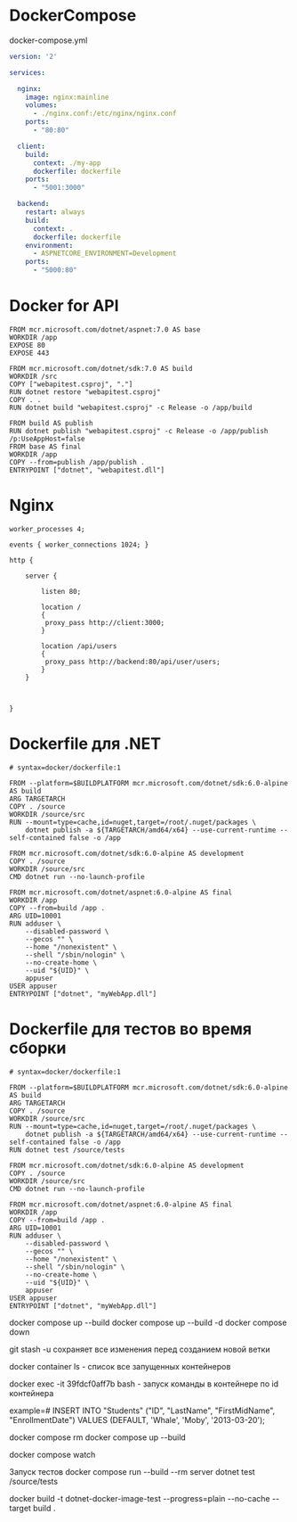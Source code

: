# DockerCompose

docker-compose.yml
```yml
version: '2'

services:

  nginx:
    image: nginx:mainline
    volumes:
      - ./nginx.conf:/etc/nginx/nginx.conf
    ports:
      - "80:80"

  client:
    build:
      context: ./my-app
      dockerfile: dockerfile
    ports:
      - "5001:3000"

  backend:
    restart: always
    build:
      context: .
      dockerfile: dockerfile
    environment:
      - ASPNETCORE_ENVIRONMENT=Development
    ports:
      - "5000:80"
```

# Docker for API

```docker
FROM mcr.microsoft.com/dotnet/aspnet:7.0 AS base
WORKDIR /app
EXPOSE 80
EXPOSE 443

FROM mcr.microsoft.com/dotnet/sdk:7.0 AS build
WORKDIR /src
COPY ["webapitest.csproj", "."]
RUN dotnet restore "webapitest.csproj"
COPY . .
RUN dotnet build "webapitest.csproj" -c Release -o /app/build

FROM build AS publish
RUN dotnet publish "webapitest.csproj" -c Release -o /app/publish /p:UseAppHost=false
FROM base AS final
WORKDIR /app
COPY --from=publish /app/publish .
ENTRYPOINT ["dotnet", "webapitest.dll"]
```

# Nginx

```
worker_processes 4;

events { worker_connections 1024; }

http {

    server {
    
        listen 80;

        location /
        {
         proxy_pass http://client:3000;
        }

        location /api/users 
        {
         proxy_pass http://backend:80/api/user/users;
        }
    }



}
```
# Dockerfile для .NET

```
# syntax=docker/dockerfile:1

FROM --platform=$BUILDPLATFORM mcr.microsoft.com/dotnet/sdk:6.0-alpine AS build
ARG TARGETARCH
COPY . /source
WORKDIR /source/src
RUN --mount=type=cache,id=nuget,target=/root/.nuget/packages \
    dotnet publish -a ${TARGETARCH/amd64/x64} --use-current-runtime --self-contained false -o /app

FROM mcr.microsoft.com/dotnet/sdk:6.0-alpine AS development
COPY . /source
WORKDIR /source/src
CMD dotnet run --no-launch-profile

FROM mcr.microsoft.com/dotnet/aspnet:6.0-alpine AS final
WORKDIR /app
COPY --from=build /app .
ARG UID=10001
RUN adduser \
    --disabled-password \
    --gecos "" \
    --home "/nonexistent" \
    --shell "/sbin/nologin" \
    --no-create-home \
    --uid "${UID}" \
    appuser
USER appuser
ENTRYPOINT ["dotnet", "myWebApp.dll"]
```

# Dockerfile для тестов во время сборки

```
# syntax=docker/dockerfile:1

FROM --platform=$BUILDPLATFORM mcr.microsoft.com/dotnet/sdk:6.0-alpine AS build
ARG TARGETARCH
COPY . /source
WORKDIR /source/src
RUN --mount=type=cache,id=nuget,target=/root/.nuget/packages \
    dotnet publish -a ${TARGETARCH/amd64/x64} --use-current-runtime --self-contained false -o /app
RUN dotnet test /source/tests

FROM mcr.microsoft.com/dotnet/sdk:6.0-alpine AS development
COPY . /source
WORKDIR /source/src
CMD dotnet run --no-launch-profile

FROM mcr.microsoft.com/dotnet/aspnet:6.0-alpine AS final
WORKDIR /app
COPY --from=build /app .
ARG UID=10001
RUN adduser \
    --disabled-password \
    --gecos "" \
    --home "/nonexistent" \
    --shell "/sbin/nologin" \
    --no-create-home \
    --uid "${UID}" \
    appuser
USER appuser
ENTRYPOINT ["dotnet", "myWebApp.dll"]
```

docker compose up --build
docker compose up --build -d
docker compose down

git stash -u  сохраняет все изменения перед созданием новой ветки

docker container ls  - список все запущенных контейнеров

docker exec -it 39fdcf0aff7b bash  - запуск команды в контейнере по id контейнера

example=# INSERT INTO "Students" ("ID", "LastName", "FirstMidName", "EnrollmentDate") VALUES (DEFAULT, 'Whale', 'Moby', '2013-03-20');

docker compose rm
docker compose up --build

docker compose watch

Запуск тестов
docker compose run --build --rm server dotnet test /source/tests

docker build -t dotnet-docker-image-test --progress=plain --no-cache --target build .
